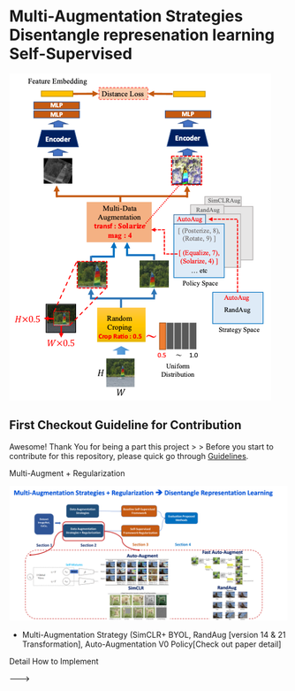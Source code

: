 # Multi-Augmentation Strategies Disentangle represenation learning Self-Supervised
![](images/MA_SSRL_framework.png)

## First Checkout Guideline for Contribution

Awesome! Thank You for being a part this project > > 
Before you start to contribute for this repository, please quick go through [Guidelines](contribution_guideline.md).

<!---
## List of Literature Overviews For Deep Understanding Project Method. 

Supervised + Self-Supervised Literatures > > 
  Please!! go through all these Important papers [Papers](data_augmentation_regularization_literature_overviews.md).



## Our Project Proposal Methods

![](images/Proposal_method_pipeline.png)


### 1. **SECTION 2  Multi-Augment Strategies + Regularization** 

- Implementation **Two Views** Multi-Augment --> Multi-Augment + Regularization

![](images/Multi-Augs-Regularization-Two-Views.png)

+ Multi-Augmentation Strategy (SimCLR+ BYOL, RandAug [version 14 & 21 Transformation], Auto-Augmentation V0 Policy[Check out paper detail]

Detail How to Implement 

--->
